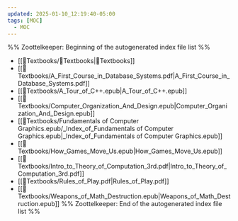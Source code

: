 ```yaml
---
updated: 2025-01-10_12:19:40-05:00
tags: [MOC]
  - MOC
---
```

%% Zoottelkeeper: Beginning of the autogenerated index file list  %%
-  [[📗Textbooks/📗Textbooks|📗Textbooks]]
-  [[📗Textbooks/A_First_Course_in_Database_Systems.pdf|A_First_Course_in_Database_Systems.pdf]]
-  [[📗Textbooks/A_Tour_of_C++.epub|A_Tour_of_C++.epub]]
-  [[📗Textbooks/Computer_Organization_And_Design.epub|Computer_Organization_And_Design.epub]]
-  [[📗Textbooks/Fundamentals of Computer Graphics.epub/_Index_of_Fundamentals of Computer Graphics.epub|_Index_of_Fundamentals of Computer Graphics.epub]]
-  [[📗Textbooks/How_Games_Move_Us.epub|How_Games_Move_Us.epub]]
-  [[📗Textbooks/Intro_to_Theory_of_Computation_3rd.pdf|Intro_to_Theory_of_Computation_3rd.pdf]]
-  [[📗Textbooks/Rules_of_Play.pdf|Rules_of_Play.pdf]]
-  [[📗Textbooks/Weapons_of_Math_Destruction.epub|Weapons_of_Math_Destruction.epub]]
%% Zoottelkeeper: End of the autogenerated index file list  %%
